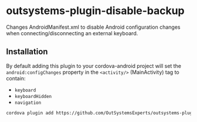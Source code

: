 # outsystems-plugin-disable-backup

Changes AndroidManifest.xml to disable Android configuration changes when connecting/disconnecting an external keyboard.

## Installation

By default adding this plugin to your cordova-android project will set the `android:configChanges` property in the `<activity/>` (MainActivity) tag to contain:

* `keyboard`
* `keyboardHidden`
* `navigation`

```bash
cordova plugin add https://github.com/OutSystemsExperts/outsystems-plugin-disable-keyboard-configchange.git
```